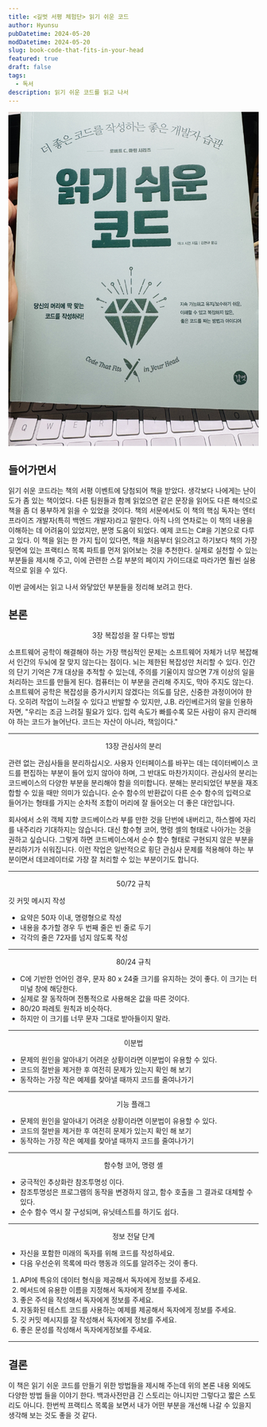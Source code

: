 ```yaml
---
title: <길벗 서평 체험단> 읽기 쉬운 코드
author: Hyunsu
pubDatetime: 2024-05-20
modDatetime: 2024-05-20
slug: book-code-that-fits-in-your-head
featured: true
draft: false
tags:
  - 독서
description: 읽기 쉬운 코드를 읽고 나서
---
```


![읽기쉬운코드책](../images/book-code-that-fits-in-your-head.jpg)

## 들어가면서

읽기 쉬운 코드라는 책의 서평 이벤트에 당첨되어 책을 받았다. 생각보다 나에게는 난이도가 좀 있는 책이었다. 다른 팀원들과 함께 읽었으면 같은 문장을 읽어도 다른 해석으로 책을 좀 더 풍부하게 읽을 수 있었을 것이다. 책의 서문에서도 이 책의 핵심 독자는 엔터프라이즈 개발자(특히 백엔드 개발자)라고 말한다. 아직 나의 연차로는 이 책의 내용을 이해하는 데 어려움이 있었지만, 분명 도움이 되었다. 예제 코드는 C#을 기본으로 다루고 있다. 이 책을 읽는 한 가지 팁이 있다면, 책을 처음부터 읽으려고 하기보다 책의 가장 뒷면에 있는 프랙티스 목록 파트를 먼저 읽어보는 것을 추천한다. 실제로 실천할 수 있는 부분들을 제시해 주고, 이에 관련한 스킬 부분의 페이지 가이드대로 따라가면 훨씬 실용적으로 읽을 수 있다.

이번 글에서는 읽고 나서 와닿았던 부분들을 정리해 보려고 한다.

## 본론

<p align="center">3장 복잡성을 잘 다루는 방법</p>
소프트웨어 공학이 해결해야 하는 가장 핵심적인 문제는 소프트웨어 자체가 너무 복잡해서 인간의 두뇌에 잘 맞지 않는다는 점이다. 뇌는 제한된 복잡성만 처리할 수 있다. 인간의 단기 기억은 7개 대상을 추적할 수 있는데, 주의를 기울이지 않으면 7개 이상의 일을 처리하는 코드를 만들게 된다. 컴퓨터는 이 부분을 관리해 주지도, 막아 주지도 않는다. 소프트웨어 공학은 복잡성을 증가시키지 않겠다는 의도를 담은, 신중한 과정이어야 한다. 오히려 작업이 느려질 수 있다고 반발할 수 있지만, J.B. 라인베르거의 말을 인용하자면, "우리는 조금 느려질 필요가 있다. 입력 속도가 빠를수록 모든 사람이 유지 관리해야 하는 코드가 늘어난다. 코드는 자산이 아니라, 책임이다."

---

<p align="center">13장 관심사의 분리</p>
관련 없는 관심사들을 분리하십시오. 사용자 인터페이스를 바꾸는 데는 데이터베이스 코드를 편집하는 부분이 들어 있지 않아야 하며, 그 반대도 마찬가지이다. 관심사의 분리는 코드베이스의 다양한 부분을 분리해야 함을 의미합니다. 분해는 분리되었던 부분을 재조합할 수 있을 때만 의미가 있습니다. 순수 함수의 반환값이 다른 순수 함수의 입력으로 들어가는 형태를 가지는 순차적 조합이 머리에 잘 들어오는 더 좋은 대안입니다.

회사에서 소위 객체 지향 코드베이스라 부를 만한 것을 단번에 내버리고, 하스켈에 자리를 내주리라 기대하지는 않습니다. 대신 함수형 코어, 명령 셸의 형태로 나아가는 것을 권하고 싶습니다. 그렇게 하면 코드베이스에서 순수 함수 형태로 구현되지 않은 부분을 분리하기가 쉬워집니다. 이런 작업은 일반적으로 횡단 관심사 문제를 적용해야 하는 부분이면서 데코레이터로 가장 잘 처리할 수 있는 부분이기도 합니다.

---

<p align="center">50/72 규칙</p>

깃 커밋 메시지 작성

- 요약은 50자 이내, 명령형으로 작성
- 내용을 추가할 경우 두 번째 줄은 빈 줄로 두기
- 각각의 줄은 72자를 넘지 않도록 작성

---

<p align="center">80/24 규칙</p>

- C에 기반한 언어인 경우, 문자 80 x 24줄 크기를 유지하는 것이 좋다.
  이 크기는 터미널 창에 해당한다.
- 실제로 잘 동작하며 전통적으로 사용해온 값을 따른 것이다.
- 80/20 파레토 원칙과 비슷하다.
- 하지만 이 크기를 너무 문자 그대로 받아들이지 말라.

---

<p align="center">이분법</p>

- 문제의 원인을 알아내기 어려운 상황이라면 이분법이 유용할 수 있다.
- 코드의 절반을 제거한 후 여전히 문제가 있는지 확인 해 보기
- 동작하는 가장 작은 예제를 찾아낼 때까지 코드를 줄여나가기

---

<p align="center">기능 플래그</p>

- 문제의 원인을 알아내기 어려운 상황이라면 이분법이 유용할 수 있다.
- 코드의 절반을 제거한 후 여전히 문제가 있는지 확인 해 보기
- 동작하는 가장 작은 예제를 찾아낼 때까지 코드를 줄여나가기

---

<p align="center">함수형 코어, 명령 셸</p>

- 궁극적인 추상화란 참조투명성 이다.
- 참조투명성은 프로그램의 동작을 변경하지 않고, 함수 호출을 그 결과로 대체할 수 있다.
- 순수 함수 역시 잘 구성되며, 유닛테스트를 하기도 쉽다.

---

<p align="center">정보 전달 단계</p>

- 자신을 포함한 미래의 독자를 위해 코드를 작성하세요.
- 다음 우선순위 목록에 따라 행동과 의도를 알려주는 것이 좋다.

1. API에 특유의 데이터 형식을 제공해서 독자에게 정보를 주세요.
2. 메서드에 유용한 이름을 지정해서 독자에게 정보를 주세요.
3. 좋은 주석을 작성해서 독자에게 정보를 주세요.
4. 자동화된 테스트 코드를 사용하는 예제를 제공해서 독자에게 정보를 주세요.
5. 깃 커밋 메시지를 잘 작성해서 독자에게 정보를 주세요.
6. 좋은 문성를 작성해서 독자에게정보를 주세요.

---

## 결론

이 책은 읽기 쉬운 코드를 만들기 위한 방법들을 제시해 주는데 위의 본론 내용 외에도 다양한 방법 들을 이야기 한다. 백과사전만큼 긴 스토리는 아니지만
그렇다고 짧은 스토리도 아니다.
한번씩 프랙티스 목록을 보면서 내가 어떤 부분을 개선해 나갈 수 있을지 생각해 보는 것도 좋을 것 같다.
